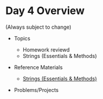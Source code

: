 # Day 4 Overview

(Always subject to change)


- Topics
  - Homework reviewd
  - Strings (Essentials & Methods) 

- Reference Materials
  - [Strings (Essentials & Methods) ](https://docs.google.com/a/wecancodeit.org/presentation/d/1s_6Fv0zKtNI53nvYdnBS-8ywgEkvuoWlwcR5JikHE4g/edit?usp=sharing)
- Problems/Projects
